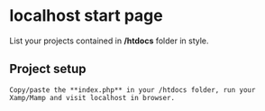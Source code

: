 # localhost start page

List your projects contained in **/htdocs** folder in style.

## Project setup
```
Copy/paste the **index.php** in your /htdocs folder, run your Xamp/Mamp and visit localhost in browser.
```